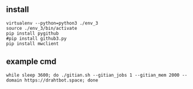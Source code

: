 install
-------

```
virtualenv --python=python3 ./env_3
source ./env_3/bin/activate
pip install pygithub
#pip install github3.py
pip install mwclient
```

example cmd
-----------

```
while sleep 3600; do ./gitian.sh --gitian_jobs 1 --gitian_mem 2000 --domain https://drahtbot.space; done
```
